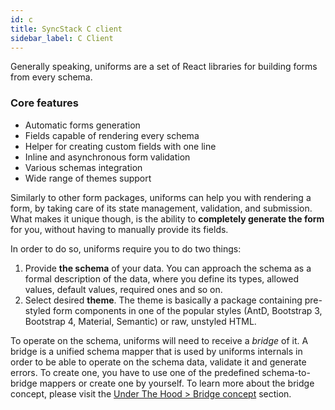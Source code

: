 ```yaml
---
id: c
title: SyncStack C client
sidebar_label: C Client
---
```


Generally speaking, uniforms are a set of React libraries for building forms from every schema.

### Core features

- Automatic forms generation
- Fields capable of rendering every schema
- Helper for creating custom fields with one line
- Inline and asynchronous form validation
- Various schemas integration
- Wide range of themes support

Similarly to other form packages, uniforms can help you with rendering a form, by taking care of its state management, validation, and submission.
What makes it unique though, is the ability to **completely generate the form** for you, without having to manually provide its fields.

In order to do so, uniforms require you to do two things:

1. Provide **the schema** of your data. You can approach the schema as a formal description of the data, where you define its types, allowed values, default values, required ones and so on.
2. Select desired **theme**. The theme is basically a package containing pre-styled form components in one of the popular styles (AntD, Bootstrap 3, Bootstrap 4, Material, Semantic) or raw, unstyled HTML.

To operate on the schema, uniforms will need to receive a _bridge_ of it.
A bridge is a unified schema mapper that is used by uniforms internals in order to be able to operate on the schema data, validate it and generate errors.
To create one, you have to use one of the predefined schema-to-bridge mappers or create one by yourself.
To learn more about the bridge concept, please visit the [Under The Hood > Bridge concept](/docs/uth-bridge-concept) section.